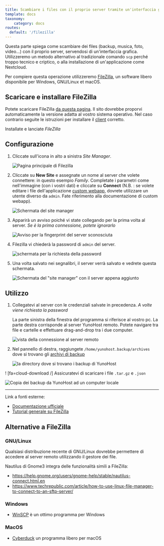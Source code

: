 ```yaml
---
title: Scambiare i files con il proprio server tramite un'interfaccia grafica.
template: docs
taxonomy:
    category: docs
routes:
  default: '/filezilla'
---
```


Questa parte spiega come scambiare dei files (backup, musica, foto, video...) con il proprio server, servendosi di un'interfaccia grafica. Utilizzeremo un metodo alternativo al tradizionale comando `scp` perché troppo tecnico e criptico, o alla installazione di un'applicazione come Nextcloud.

Per compiere questa operazione utilizzeremo [FileZilla](https://filezilla-project.org/), un software libero disponibile per Windows, GNU/Linux et macOS.

## Scaricare e installare FileZilla

Potete scaricare FileZilla [da questa pagina](https://filezilla-project.org/download.php?type=client). Il sito dovrebbe proporvi automaticamente la versione adatta al vostro sistema operativo. Nel caso contrario seguite le istruzioni per installare il [client](https://wiki.filezilla-project.org/Client_Installation) corretto.

Installate e lanciate *FileZilla*

## Configurazione

1. Cliccate sull'icona in alto a sinistra *Site Manager*.

   ![Pagina principale di Filezilla](/img/filezilla_1.png)

2. Cliccate su **New Site** e assegnate un nome al server che volete connettere: in questo esempio *Family*. Completate i parametri come nell'immagine (con i vostri dati) e cliccate su **Connect** (N.B. : se volete editare i file dell'applicazione [custom webapp](https://github.com/YunoHost-Apps/my_webapp_ynh), dovrete utilizzare un utente diverso da `admin`. Fate riferimento alla documentazione di custom webapp).

   ![Schermata del site manager](/img/filezilla_2.png)

3. Apparirà un avviso poiché vi state collegando per la prima volta al server. *Se è la prima connessione, potete ignorarlo*

   ![Avviso per la fingerprint del server sconosciuta](/img/filezilla_3.png)

4. Filezilla vi chiederà la password di `admin` del server.

   ![schermata per la richiesta della password](/img/filezilla_4.png)

5. Una volta salvato nei segnalibri, il server verrà salvato e vedrete questa schermata.

   ![Schermata del "site manager" con il server appena aggiunto](/img/filezilla_5.png)

## Utilizzo

1. Collegatevi al server con le credenziali salvate in precedenza. *A volte viene richiesta la password*

   La parte sinistra della finestra del programma si riferisce al vostro pc. La parte destra corrisponde al server YunoHost remoto. Potete navigare tra file e cartelle e effettuare drag-and-drop tra i due computer.

   ![vista della connessione al server remoto](/img/filezilla_6.png)

2. Nel pannello di destra, raggiungete `/home/yunohost.backup/archives` dove si trovano gli [archivi di backup](https://yunohost.org/it/backup)

   ![la directory dove si trovano i backup di YunoHost](/img/filezilla_7.png)

! [fa=cloud-download /] Assicuratevi di scaricare i file `.tar.gz` e `.json`

![Copia dei backup da YunoHost ad un computer locale](/img/filezilla_8.png)

---

Link a fonti esterne:

- [Documentazione ufficiale](https://wiki.filezilla-project.org/FileZilla_Client_Tutorial_(en))
- [Tutorial generale su FileZilla](https://www.rc.fas.harvard.edu/resources/documentation/sftp-file-transfer/)

## Alternative a FileZilla

### GNU/Linux

Qualsiasi distribuzione recente di GNU/Linux dovrebbe permettere di accedere al server remoto utilizzando il gestore dei file.

Nautilus di Gnome3 integra delle funzionalità simili a FileZilla:

- <https://help.gnome.org/users/gnome-help/stable/nautilus-connect.html.en>
- <https://www.techrepublic.com/article/how-to-use-linux-file-manager-to-connect-to-an-sftp-server/>

### Windows

- [WinSCP](https://winscp.net/) è un ottimo programma per Windows

### MacOS

- [Cyberduck](https://cyberduck.io/) un programma libero per macOS
